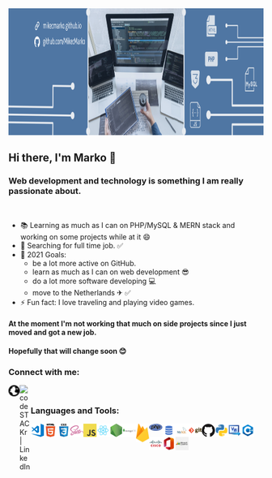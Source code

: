 <img src="Images/MM-LI-cover copy.png" height="250" width="100%">

## Hi there, I'm Marko 👋

### Web development and technology is something I am really passionate about.

<br>

- 📚 Learning as much as I can on PHP/MySQL & MERN stack and working on some projects while at it 😄
- 🧐 Searching for full time job. ✅
- 🥅 2021 Goals:
  - be a lot more active on GitHub.
  - learn as much as I can on web development 😎
  - do a lot more software developing 💻
  - move to the Netherlands ✈ ✅
- ⚡ Fun fact: I love traveling and playing video games.

#### At the moment I'm not working that much on side projects since I just moved and got a new job.

#### Hopefully that will change soon 😊

### Connect with me:

[<img align="left" alt="codeSTACKr.com" width="22px" src="https://raw.githubusercontent.com/iconic/open-iconic/master/svg/globe.svg" />][website]
[<img align="left" alt="codeSTACKr | LinkedIn" width="22px" src="https://cdn.jsdelivr.net/npm/simple-icons@v3/icons/linkedin.svg" />][linkedin]

<br />

### Languages and Tools:

<img align="left" alt="Visual Studio Code" width="26px" src="Images/VSC.png" />
<img align="left" alt="HTML5" width="26px" src="Images/HTML5.png" />
<img align="left" alt="CSS3" width="26px" src="Images/CSS3.png" />
<img align="left" alt="Sass" width="26px" src="Images/SASS.png" />
<img align="left" alt="JavaScript" width="26px" src="Images/JS.png" />
<img align="left" alt="React" width="26px" src="Images/REACT.png" />
<img align="left" alt="Node.js" width="26px" src="Images/NODEJS.png" />
<img align="left" alt="MongoDB" width="26px" src="Images/MONGO.png" />
<img align="left" alt="Firebase" width="26px" src="Images/FireBase.png" />
<img align="left" alt="PHP" width="26px" src="Images/PHP.png" />
<img align="left" alt="SQL" width="26px" src="Images/SQL.png" />
<img align="left" alt="MySQL" width="26px" src="Images/MYSQL.png" />
<img align="left" alt="Git" width="26px" src="Images/GIT.png" />
<img align="left" alt="GitHub" width="26px" src="Images/GITHUB.png" />
<img align="left" alt="Python" width="26px" src="Images/PYTHON.png" />
<img align="left" alt="VB" width="26px" src="Images/VISUALBASIC.png" />
<img align="left" alt="c++" width="26px" src="Images/C++.png" />
<img align="left" alt="CISCO" width="26px" src="Images/cisco.png" />
<img align="left" alt="OFFICE" width="26px" src="Images/OFFICE.png" />
<img align="left" alt="NAV" width="26px" src="Images/DYNAMICS.png" />

<br />
<br />

[website]: https://mikecmarko.github.io/
[linkedin]: https://www.linkedin.com/in/marko-mikec-957767171/
